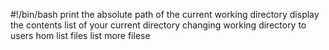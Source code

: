 #!/bin/bash
print the absolute path of the current working directory
display the contents list of your current directory
changing working directory to users hom
list files
list more filese
